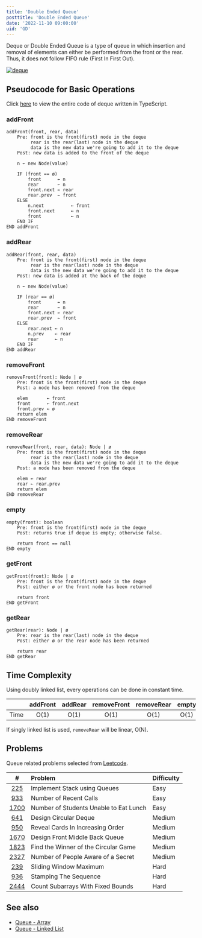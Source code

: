 ```yaml
---
title: 'Double Ended Queue'
posttitle: 'Double Ended Queue'
date: '2022-11-10 09:00:00'
uid: 'GD'
---
```


Deque or Double Ended Queue is a type of queue in which insertion and removal of elements can either be performed from the front or the rear. Thus, it does not follow FIFO rule (First In First Out).

[![deque](https://cdn.programiz.com/sites/tutorial2program/files/deque.png)](https://www.programiz.com/dsa/deque)

## Pseudocode for Basic Operations

Click [here](https://github.com/bprsstnt/typescript-algorithms/blob/main/src/data-structures/double-ended-queue/Deque.ts) to view the entire code of deque written in TypeScript.

### addFront

```text
addFront(front, rear, data)
    Pre: front is the front(first) node in the deque
         rear is the rear(last) node in the deque
         data is the new data we're going to add it to the deque
    Post: new data is added to the front of the deque

    n ← new Node(value)

    IF (front == ø)
        front      ← n
        rear       ← n
        front.next ← rear
        rear.prev  ← front
    ELSE
        n.next          ← front
        front.next      ← n
        front           ← n
    END IF
END addFront
```

### addRear

```text
addRear(front, rear, data)
    Pre: front is the front(first) node in the deque
         rear is the rear(last) node in the deque
         data is the new data we're going to add it to the deque
    Post: new data is added at the back of the deque

    n ← new Node(value)

    IF (rear == ø)
        front      ← n
        rear       ← n
        front.next ← rear
        rear.prev  ← front
    ELSE
        rear.next ← n
        n.prev    ← rear
        rear      ← n
    END IF
END addRear
```

### removeFront

```text
removeFront(front): Node | ø
    Pre: front is the front(first) node in the deque
    Post: a node has been removed from the deque

    elem       ← front
    front      ← front.next
    front.prev ← ø
    return elem
END removeFront
```

### removeRear

```text
removeRear(front, rear, data): Node | ø
    Pre: front is the front(first) node in the deque
         rear is the rear(last) node in the deque
         data is the new data we're going to add it to the deque
    Post: a node has been removed from the deque

    elem ← rear
    rear ← rear.prev
    return elem
END removeRear
```

### empty

```text
empty(front): boolean
    Pre: front is the front(first) node in the deque
    Post: returns true if deque is empty; otherwise false.

    return front == null
END empty
```

### getFront

```text
getFront(front): Node | ø
    Pre: front is the front(first) node in the deque
    Post: either ø or the front node has been returned

    return front
END getFront
```

### getRear

```text
getRear(rear): Node | ø
    Pre: rear is the rear(last) node in the deque
    Post: either ø or the rear node has been returned

    return rear
END getRear
```

## Time Complexity

Using doubly linked list, every operations can be done in constant time.

|      | addFront | addRear | removeFront | removeRear | empty |
| :--: | :------: | :-----: | :---------: | :--------: | :---: |
| Time |   O(1)   |  O(1)   |    O(1)     |    O(1)    | O(1)  |

If singly linked list is used, `removeRear` will be linear, O(N).

## Problems

Queue related problems selected from [Leetcode](https://leetcode.com/tag/queue/).

|       #       | Problem                                | Difficulty |
| :-----------: | :------------------------------------- | :--------- |
|  [225][i225]  | Implement Stack using Queues           | Easy       |
|  [933][i933]  | Number of Recent Calls                 | Easy       |
| [1700][i1700] | Number of Students Unable to Eat Lunch | Easy       |
|  [641][i641]  | Design Circular Deque                  | Medium     |
|  [950][i950]  | Reveal Cards In Increasing Order       | Medium     |
| [1670][i1670] | Design Front Middle Back Queue         | Medium     |
| [1823][i1823] | Find the Winner of the Circular Game   | Medium     |
| [2327][i2327] | Number of People Aware of a Secret     | Medium     |
|  [239][i239]  | Sliding Window Maximum                 | Hard       |
|  [936][i936]  | Stamping The Sequence                  | Hard       |
| [2444][i2444] | Count Subarrays With Fixed Bounds      | Hard       |

[i225]: https://leetcode.com/problems/implement-stack-using-queues/
[i933]: https://leetcode.com/problems/number-of-recent-calls/
[i1700]: https://leetcode.com/problems/number-of-students-unable-to-eat-lunch/
[i641]: https://leetcode.com/problems/design-circular-deque
[i950]: https://leetcode.com/problems/reveal-cards-in-increasing-order/
[i1670]: https://leetcode.com/problems/design-front-middle-back-queue/
[i1823]: https://leetcode.com/problems/find-the-winner-of-the-circular-game/
[i2327]: https://leetcode.com/problems/number-of-people-aware-of-a-secret/
[i239]: https://leetcode.com/problems/sliding-window-maximum/
[i936]: https://leetcode.com/problems/stamping-the-sequence/
[i2444]: https://leetcode.com/problems/count-subarrays-with-fixed-bounds/

## See also

-   [Queue - Array](./queue-array)
-   [Queue - Linked List](./queue-linked-list)
